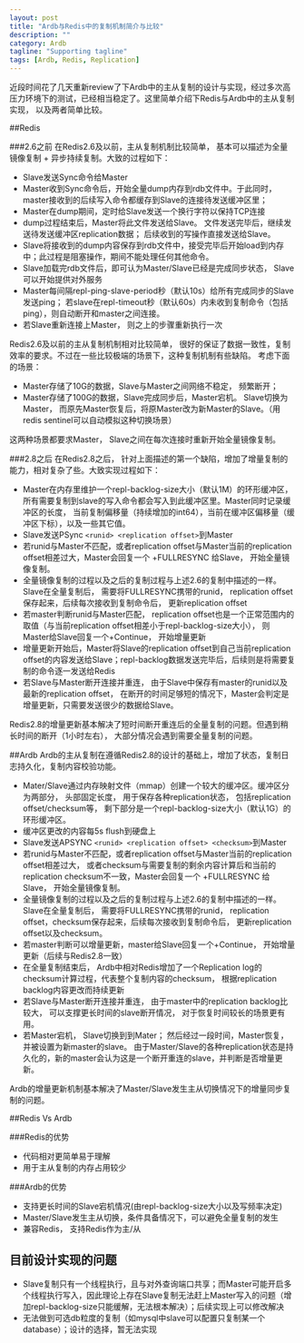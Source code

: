 ```yaml
---
layout: post
title: "Ardb与Redis中的复制机制简介与比较"
description: ""
category: Ardb
tagline: "Supporting tagline"
tags: [Ardb, Redis, Replication]
---
```


近段时间花了几天重新review了下Ardb中的主从复制的设计与实现，经过多次高压力环境下的测试，已经相当稳定了。这里简单介绍下Redis与Ardb中的主从复制实现， 以及两者简单比较。   

##Redis

###2.6之前
在Redis2.6及以前，主从复制机制比较简单， 基本可以描述为全量镜像复制 + 异步持续复制。大致的过程如下：  
 
- Slave发送Sync命令给Master   
- Master收到Sync命令后，开始全量dump内存到rdb文件中。于此同时， master接收到的后续写入命令都缓存到Slave的连接待发送缓冲区里；
- Master在dump期间，定时给Slave发送一个换行字符以保持TCP连接
- dump过程结束后，Master将此文件发送给Slave。 文件发送完毕后，继续发送待发送缓冲区replication数据；  后续收到的写操作直接发送给Slave。
- Slave将接收到的dump内容保存到rdb文件中，接受完毕后开始load到内存中；此过程是阻塞操作，期间不能处理任何其他命令。
- Slave加载完rdb文件后，即可认为Master/Slave已经是完成同步状态， Slave可以开始提供对外服务
- Master每间隔repl-ping-slave-period秒（默认10s）给所有完成同步的Slave发送ping； 若slave在repl-timeout秒（默认60s）内未收到复制命令（包括ping），则自动断开和master之间连接。
- 若Slave重新连接上Master， 则之上的步骤重新执行一次

Redis2.6及以前的主从复制机制相对比较简单， 很好的保证了数据一致性，复制效率的要求。不过在一些比较极端的场景下，这种复制机制有些缺陷。 考虑下面的场景： 

- Master存储了10G的数据，Slave与Master之间网络不稳定， 频繁断开；
- Master存储了100G的数据，Slave完成同步后，Master宕机。 Slave切换为Master， 而原先Master恢复后，将原Master改为新Master的Slave。（用redis sentinel可以自动模拟这种切换场景）

这两种场景都要求Master， Slave之间在每次连接时重新开始全量镜像复制。
                 
<!--more-->
				 
###2.8之后
在Redis2.8之后， 针对上面描述的第一个缺陷，增加了增量复制的能力，相对复杂了些。大致实现过程如下：

- Master在内存里维护一个repl-backlog-size大小（默认1M）的环形缓冲区，所有需要复制到slave的写入命令都会写入到此缓冲区里。Master同时记录缓冲区的长度， 当前复制偏移量（持续增加的int64），当前在缓冲区偏移量（缓冲区下标），以及一些其它值。
- Slave发送PSync `<runid> <replication offset>`到Master
- 若runid与Master不匹配，或者replication offset与Master当前的replication offset相差过大，Master会回复一个 +FULLRESYNC <runid> <replication offset>给Slave， 开始全量镜像复制。
- 全量镜像复制的过程以及之后的复制过程与上述2.6的复制中描述的一样。Slave在全量复制后， 需要将FULLRESYNC携带的runid， replication offset保存起来，后续每次接收到复制命令后， 更新replication offset
- 若master判断runid与Master匹配， replication offset也是一个正常范围内的取值（与当前replication offset相差小于repl-backlog-size大小）， 则Master给Slave回复一个+Continue， 开始增量更新
- 增量更新开始后，Master将Slave的replication offset到自己当前replication offset的内容发送给Slave；repl-backlog数据发送完毕后，后续则是将需要复制的命令逐一发送给Redis
- 若Slave与Master断开连接并重连， 由于Slave中保存有master的runid以及最新的replication offset， 在断开的时间足够短的情况下，Master会判定是增量更新，只需要发送很少的数据给Slave。

Redis2.8的增量更新基本解决了短时间断开重连后的全量复制的问题。但遇到稍长时间的断开（1小时左右）， 大部分情况会遇到需要全量复制的问题。

##Ardb
Ardb的主从复制在遵循Redis2.8的设计的基础上，增加了状态，复制日志持久化，复制内容校验功能。

- Mater/Slave通过内存映射文件（mmap）创建一个较大的缓冲区。缓冲区分为两部分， 头部固定长度， 用于保存各种replication状态， 包括replication offset/checksum等， 剩下部分是一个repl-backlog-size大小（默认1G）的环形缓冲区。
- 缓冲区更改的内容每5s flush到硬盘上
- Slave发送APSYNC `<runid> <replication offset> <checksum>`到Master
- 若runid与Master不匹配，或者replication offset与Master当前的replication offset相差过大， 或者checksum与需要复制的剩余内容计算后和当前的replication checksum不一致，Master会回复一个 +FULLRESYNC <runid> <replication offset> <checksum>给Slave， 开始全量镜像复制。
- 全量镜像复制的过程以及之后的复制过程与上述2.6的复制中描述的一样。Slave在全量复制后， 需要将FULLRESYNC携带的runid， replication offset，checksum保存起来，后续每次接收到复制命令后， 更新replication offset以及checksum。
- 若master判断可以增量更新，master给Slave回复一个+Continue， 开始增量更新（后续与Redis2.8一致）
- 在全量复制结束后， Ardb中相对Redis增加了一个Replication log的checksum计算过程，代表整个复制内容的checksum， 根据replication backlog内容更改而持续更新
- 若Slave与Master断开连接并重连， 由于master中的replication backlog比较大， 可以支撑更长时间的slave断开情况， 对于恢复时间较长的场景更有用。
- 若Master宕机， Slave切换到到Mater； 然后经过一段时间，Master恢复， 并被设置为新master的slave。 由于Master/Slave的各种replication状态是持久化的，新的master会认为这是一个断开重连的slave，并判断是否增量更新。

Ardb的增量更新机制基本解决了Master/Slave发生主从切换情况下的增量同步复制的问题。


##Redis Vs Ardb

###Redis的优势

- 代码相对更简单易于理解
- 用于主从复制的内存占用较少

###Ardb的优势

- 支持更长时间的Slave宕机情况(由repl-backlog-size大小以及写频率决定)
- Master/Slave发生主从切换，条件具备情况下，可以避免全量复制的发生
- 兼容Redis， 支持Redis作为主/从


## 目前设计实现的问题

- Slave复制只有一个线程执行，且与对外查询端口共享；而Master可能开启多个线程执行写入，因此理论上存在Slave复制无法赶上Master写入的问题（增加repl-backlog-size只能缓解，无法根本解决）；后续实现上可以修改解决
- 无法做到可选db粒度的复制（如mysql中slave可以配置只复制某一个database）；设计的选择，暂无法实现
